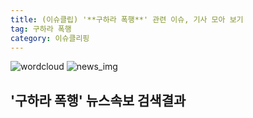 ```yaml
---
title: (이슈클립) '**구하라 폭행**' 관련 이슈, 기사 모아 보기
tag: 구하라 폭행
category: 이슈클리핑
---
```

![wordcloud](https://s3.ap-northeast-2.amazonaws.com/lyrics101-wordcloud/2018-09-13-1536806458.png)
![news_img](https://user-images.githubusercontent.com/42597476/44507050-1206f400-a6e4-11e8-8d98-7ffbfebb353f.png)
## **'**구하라 폭행**'** 뉴스속보 검색결과

